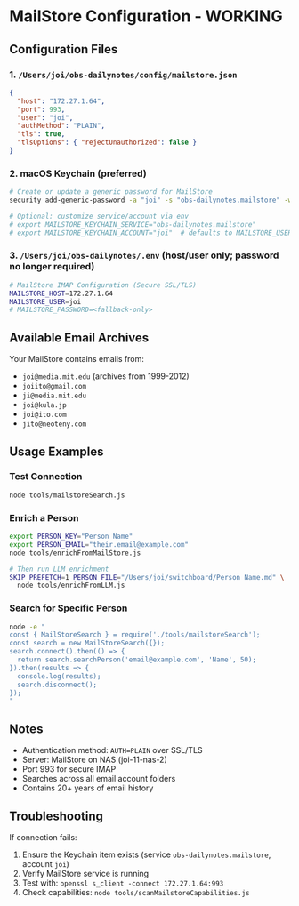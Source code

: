 # MailStore Configuration - WORKING

## Configuration Files

### 1. `/Users/joi/obs-dailynotes/config/mailstore.json`

```json
{
  "host": "172.27.1.64",
  "port": 993,
  "user": "joi",
  "authMethod": "PLAIN",
  "tls": true,
  "tlsOptions": { "rejectUnauthorized": false }
}
```

### 2. macOS Keychain (preferred)

```bash
# Create or update a generic password for MailStore
security add-generic-password -a "joi" -s "obs-dailynotes.mailstore" -w '<your-password>' -U

# Optional: customize service/account via env
# export MAILSTORE_KEYCHAIN_SERVICE="obs-dailynotes.mailstore"
# export MAILSTORE_KEYCHAIN_ACCOUNT="joi"  # defaults to MAILSTORE_USER
```

### 3. `/Users/joi/obs-dailynotes/.env` (host/user only; password no longer required)

```bash
# MailStore IMAP Configuration (Secure SSL/TLS)
MAILSTORE_HOST=172.27.1.64
MAILSTORE_USER=joi
# MAILSTORE_PASSWORD=<fallback-only>
```

## Available Email Archives

Your MailStore contains emails from:
- `joi@media.mit.edu` (archives from 1999-2012)
- `joiito@gmail.com`
- `ji@media.mit.edu`
- `joi@kula.jp`
- `joi@ito.com`
- `jito@neoteny.com`

## Usage Examples

### Test Connection

```bash
node tools/mailstoreSearch.js
```

### Enrich a Person

```bash
export PERSON_KEY="Person Name"
export PERSON_EMAIL="their.email@example.com"
node tools/enrichFromMailStore.js

# Then run LLM enrichment
SKIP_PREFETCH=1 PERSON_FILE="/Users/joi/switchboard/Person Name.md" \
  node tools/enrichFromLLM.js
```

### Search for Specific Person

```bash
node -e "
const { MailStoreSearch } = require('./tools/mailstoreSearch');
const search = new MailStoreSearch({});
search.connect().then(() => {
  return search.searchPerson('email@example.com', 'Name', 50);
}).then(results => {
  console.log(results);
  search.disconnect();
});
"
```

## Notes

- Authentication method: `AUTH=PLAIN` over SSL/TLS
- Server: MailStore on NAS (joi-11-nas-2)
- Port 993 for secure IMAP
- Searches across all email account folders
- Contains 20+ years of email history

## Troubleshooting

If connection fails:
1. Ensure the Keychain item exists (service `obs-dailynotes.mailstore`, account `joi`)
2. Verify MailStore service is running
3. Test with: `openssl s_client -connect 172.27.1.64:993`
4. Check capabilities: `node tools/scanMailstoreCapabilities.js`
